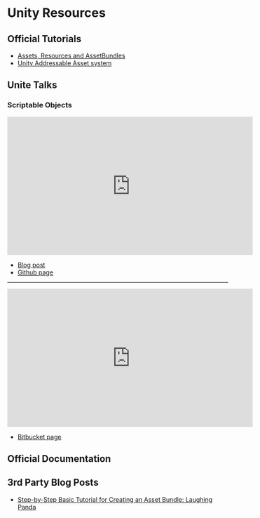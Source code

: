 # Unity Resources

## Official Tutorials

* [Assets, Resources and AssetBundles](https://learn.unity.com/tutorial/assets-resources-and-assetbundles)
* [Unity Addressable Asset system](https://docs.unity3d.com/Packages/com.unity.addressables@1.4/manual/index.html)

## Unite Talks

### Scriptable Objects

<iframe width="560" height="315" src="https://www.youtube-nocookie.com/embed/raQ3iHhE_Kk" frameborder="0" allow="accelerometer; autoplay; encrypted-media; gyroscope; picture-in-picture" allowfullscreen></iframe>

- [Blog post](http://www.roboryantron.com/2017/10/unite-2017-game-architecture-with.html)
- [Github page](https://github.com/roboryantron/Unite2017)

---

<iframe width="560" height="315" src="https://www.youtube-nocookie.com/embed/VBA1QCoEAX4" frameborder="0" allow="accelerometer; autoplay; encrypted-media; gyroscope; picture-in-picture" allowfullscreen></iframe>

- [Bitbucket page](https://bitbucket.org/richardfine/scriptableobjectdemo/src/default/)

## Official Documentation

## 3rd Party Blog Posts

- [Step-by-Step Basic Tutorial for Creating an Asset Bundle: Laughing Panda](https://onegamefoundation.github.io/docs/asset-bundle-laughing-panda-tutorial.html)
